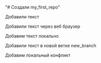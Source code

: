 "# Создали my_first_repo" 

Добавили текст


Добавили текст через веб браузер


Добавим текст локально


Добавили текст в новой ветке new_branch

Добавим локальный конфликт